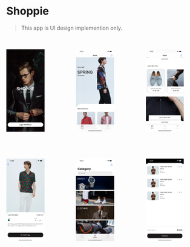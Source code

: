 # Shoppie
> This app is UI design implemention only.

<br/>
<br/>

<span>
<img src="Shoppie/Screenshots/login_screen.png" width="20%" />
<img width="15%"/>
<img src="Shoppie/Screenshots/home1_screen.png" width="20%" />
<img width="15%"/>
<img src="Shoppie/Screenshots/home3_screen.png" width="20%" />
</span>

<br/>
<br/>
<br/>
<br/>
<br/>

<span>
<img src="Shoppie/Screenshots/product_detail_screen.png" width="20%" />
<img width="15%"/>
<img src="Shoppie/Screenshots/category_screen.png" width="20%" />
<img width="15%"/>
<img src="Shoppie/Screenshots/checkout_screen.png" width="20%" />
</span>
